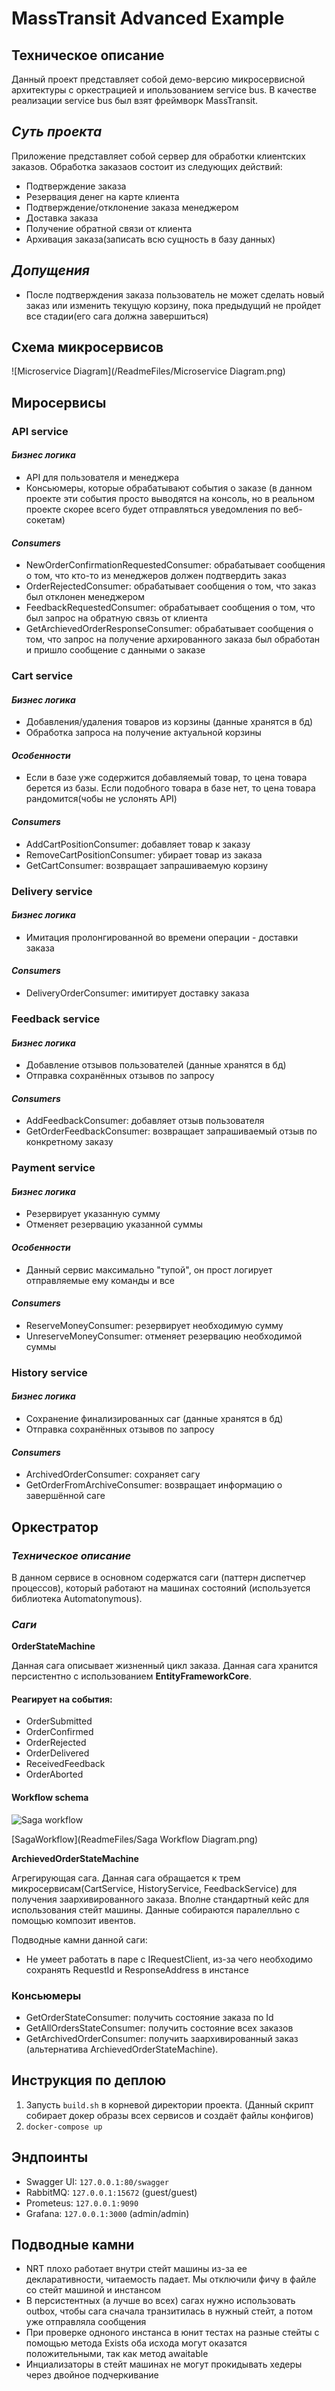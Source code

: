 # MassTransit Advanced Example

## **Техническое описание**

Данный проект представляет собой демо-версию микросервисной архитектуры с оркестрацией и ипользованием service bus. В качестве реализации service bus был взят фреймворк MassTransit.

## *Суть проекта*

Приложение представляет собой сервер для обработки клиентских заказов. Обработка заказаов состоит из следующих действий:  
+ Подтверждение заказа
+ Резервация денег на карте клиента
+ Подтверждение/отклонение заказа менеджером
+ Доставка заказа
+ Получение обратной связи от клиента
+ Архивация заказа(записать всю сущность в базу данных)


## *Допущения*

+ После подтверждения заказа пользователь не может сделать новый заказ или изменить текущую корзину, пока предыдущий не пройдет все стадии(его сага должна завершиться)

## **Схема микросервисов**

![Microservice Diagram](/ReadmeFiles/Microservice Diagram.png)


## **Миросервисы**

### API service

#### *Бизнес логика*
+ API для пользователя и менеджера
+ Консьюмеры, которые обрабатывают события о заказе (в данном проекте эти события просто выводятся на консоль, но в реальном проекте скорее всего будет отправляться уведомления по веб-сокетам)

#### *Consumers*
+ NewOrderConfirmationRequestedConsumer: обрабатывает сообщения о том, что кто-то из менеджеров должен подтвердить заказ
+ OrderRejectedConsumer: обрабатывает сообщения о том, что заказ был отклонен менеджером
+ FeedbackRequestedConsumer: обрабатывает сообщения о том, что был запрос на обратную связь от клиента
+ GetArchievedOrderResponseConsumer: обрабатывает сообщения о том, что запрос на получение архированного заказа был обработан и пришло сообщение с  данными о заказе

### Cart service

#### *Бизнес логика*
+ Добавления/удаления товаров из корзины (данные хранятся в бд)
+ Обработка запроса на получение актуальной корзины

#### *Особенности*
+ Если в базе уже содержится добавляемый товар, то цена товара берется из базы. Если подобного товара в базе нет, то цена товара рандомится(чобы не услонять API)

#### *Consumers*
+ AddCartPositionConsumer: добавляет товар к заказу
+ RemoveCartPositionConsumer: убирает товар из заказа
+ GetCartConsumer: возвращает запрашиваемую корзину

### Delivery service

#### *Бизнес логика*

+ Имитация пролонгированной во времени операции - доставки заказа

#### *Consumers*

+ DeliveryOrderConsumer: имитирует доставку заказа

### Feedback service

#### *Бизнес логика*
+ Добавление отзывов пользователей (данные хранятся в бд)
+ Отправка сохранённых отзывов по запросу

#### *Consumers*
+ AddFeedbackConsumer: добавляет отзыв пользователя
+ GetOrderFeedbackConsumer: возвращает запрашиваемый отзыв по конкретному заказу

### Payment service

#### *Бизнес логика*
+ Резервирует указанную сумму
+ Отменяет резервацию указанной суммы

#### *Особенности*
+ Данный сервис максимально "тупой", он прост логирует отправляемые ему команды и все

#### *Consumers*
+ ReserveMoneyConsumer: резервирует необходимую сумму
+ UnreserveMoneyConsumer: отменяет резервацию необходимой суммы

### History service

#### *Бизнес логика*

+ Сохранение финализированных саг (данные хранятся в бд)
+ Отправка сохранённых отзывов по запросу

#### *Consumers*

+ ArchivedOrderConsumer: сохраняет сагу
+ GetOrderFromArchiveConsumer: возвращает информацию о завершённой саге

## **Оркестратор**

### *Техническое описание*
В данном сервисе в основном содержатся саги (паттерн диспетчер процессов), который работают на машинах состояний (используется библиотека Automatonymous). 

### *Саги*

**OrderStateMachine**

Данная сага описывает жизненный цикл заказа. Данная сага хранится персистентно с использованием **EntityFrameworkCore**.

#### Реагирует на события:
+ OrderSubmitted
+ OrderConfirmed
+ OrderRejected
+ OrderDelivered
+ ReceivedFeedback
+ OrderAborted

#### Workflow schema

![Saga workflow](/ReadmeFiles/saga_workflow.png)  

[SagaWorkflow](ReadmeFiles/Saga Workflow Diagram.png)

**ArchievedOrderStateMachine**

Агрегирующая сага. Данная сага обращается к трем микросервисам(CartService, HistoryService, FeedbackService) для получения заархивированного заказа. Вполне стандартный кейс для использования стейт машины. Данные собираются паралелльно с помощью композит ивентов.

Подводные камни данной саги:

+ Не умеет работать в паре с IRequestClient, из-за чего необходимо сохранять RequestId и ResponseAddress в инстансе


### Консьюмеры

+ GetOrderStateConsumer: получить состояние заказа по Id
+ GetAllOrdersStateConsumer: получить состояние всех заказов
+ GetArchivedOrderConsumer: получить заархивированный заказ (альтернатива ArchievedOrderStateMachine). 

## Инструкция по деплою
1. Запусть `build.sh` в корневой директории проекта. (Данный скрипт собирает докер образы всех сервисов и создаёт файлы конфигов)
2. `docker-compose up`

## Эндпоинты
+ Swagger UI: `127.0.0.1:80/swagger`
+ RabbitMQ: `127.0.0.1:15672` (guest/guest)
+ Prometeus: `127.0.0.1:9090`
+ Grafana: `127.0.0.1:3000` (admin/admin)

## Подводные камни

+ NRT плохо работает внутри стейт машины из-за ее декларативности, читаемость падает. Мы отключили фичу в файле со стейт машиной и инстансом
+ В персистентных (а лучше во всех) сагах нужно использовать outbox, чтобы сага сначала транзитилась в нужный стейт, а потом уже отправляла сообщения
+ При проверке одноного инстанса в юнит тестах на разные стейты с помощью метода Exists оба исхода могут оказатся положительными, так как метод awaitable
+ Инциализаторы в стейт машинах не могут прокидывать хедеры через двойное подчеркивание